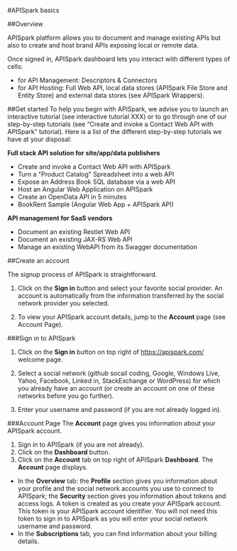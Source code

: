 #APISpark basics

##Overview



APISpark platform allows you to document and manage existing APIs but also to create and host brand APIs exposing local or remote data.

Once signed in, APISpark dashboard lets you interact with different types of cells:
- for API Management: Descriptors & Connectors
- for API Hosting: Full Web API, local data stores (APISpark File Store and Entity Store) and external data stores (see APISpark Wrappers).

##Get started
To help you begin with APISpark, we advise you to launch an interactive tutorial (see interactive tutorial XXX) or to go through one of our step-by-step tutorials (see “Create and invoke a Contact Web API with APISpark” tutorial).
Here is a list of the different step-by-step tutorials we have at your disposal:

**Full stack API solution for site/app/data publishers**
- Create and invoke a Contact Web API with APISpark
- Turn a "Product Catalog" Spreadsheet into a web API
- Expose an Address Book SQL database via a web API
- Host an Angular Web Application on APISpark
- Create an OpenData API in 5 minutes
- BookRent Sample (Angular Web App + APISpark API)

**API management for SaaS vendors**
- Document an existing Restlet Web API
- Document an existing JAX-RS Web API
- Manage an existing WebAPI from its Swagger documentation

##Create an account

The signup process of APISpark is straightforward.

1. Click on the **Sign in** button and select your favorite social provider.
An account is automatically from the information transferred by the social network provider you selected.

2. To view your APISpark account details, jump to the **Account** page (see Account Page).

###Sign in to APISpark

1. Click on the **Sign in** button on top right of https://apispark.com/ welcome page.

2. Select a social network (github socail coding, Google, Windows Live, Yahoo, Facebook, Linked in, StackExchange or WordPress) for which you already have an account (or create an account on one of these networks before you go further).

3. Enter your username and password (if you are not already logged in).

###Account Page
The **Account** page gives you information about your APISpark account.

1. Sign in to APISpark (if you are not already).
2. Click on the **Dashboard** button.
3. Click on the **Account** tab on top right of APISpark **Dashboard**. The **Account** page displays.

- In the **Overview** tab:
the **Profile** section gives you information about your profile and the social network accounts you use to connect to APISpark;
the **Security** section gives you information about tokens and access logs. A token is created as you create your APISpark account. This token is your APISpark account identifier. You will not need this token to sign in to APISpark as you will enter your social network username and password.
- In the **Subscriptions** tab, you can find information about your billing details.
